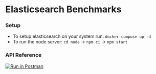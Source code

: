 # Elasticsearch Benchmarks

### Setup
* To setup elasticsearch on your system run: `docker-compose up -d`
* To run the node server: `cd node` -> `npm ci` -> `npm start`

### API Reference
[![Run in Postman](https://run.pstmn.io/button.svg)](https://www.getpostman.com/collections/72e3c06691e1b16ceb33)

